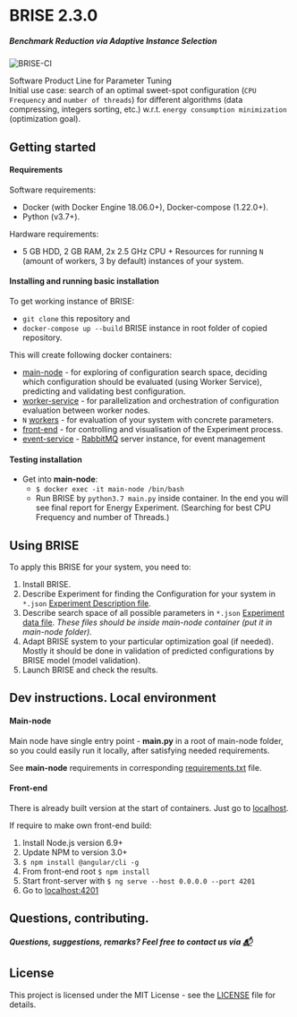 # BRISE 2.3.0
##### Benchmark Reduction via Adaptive Instance Selection
![BRISE-CI](https://github.com/dpukhkaiev/BRISEv2/workflows/BRISE-CI/badge.svg?branch=github_actions)

Software Product Line for Parameter Tuning\
Initial use case: search of an optimal sweet-spot configuration (`CPU Frequency` and `number of threads`) for 
different algorithms (data compressing, integers sorting, etc.) w.r.t. `energy consumption minimization` 
(optimization goal).  

## Getting started
#### Requirements
Software requirements:
- Docker (with Docker Engine 18.06.0+), Docker-compose (1.22.0+).
- Python (v3.7+).

Hardware requirements:
- 5 GB HDD, 2 GB RAM, 2x 2.5 GHz CPU + Resources for running  `N` (amount of workers, 3 by default) instances of your system.

#### Installing and running basic installation
To get working instance of BRISE:
- `git clone` this repository and
- `docker-compose up --build` BRISE instance in root folder of copied repository.

This will create following docker containers:
- [main-node](./main-node/README.md "Main node Readme.") - for exploring of configuration search space, 
deciding which configuration should be evaluated (using Worker Service), 
predicting and validating best configuration.
- [worker-service](./worker_service/README.md "Worker service Readme.") - for parallelization and orchestration of configuration evaluation between worker nodes.
- `N` [workers](./worker/README.md) - for evaluation of your system with concrete parameters.
- [front-end](./front-end/README.md) - for controlling and visualisation of the Experiment process.
- [event-service](./event_service/README.md) - [RabbitMQ](https://www.rabbitmq.com/) server instance, for event management

#### Testing installation
- Get into **main-node**:
    - `$ docker exec -it main-node /bin/bash`
    - Run BRISE by `python3.7 main.py` inside container. In the end you will see final report for Energy Experiment. (Searching for best CPU Frequency and number of Threads.)

## Using BRISE 
To apply this BRISE for your system, you need to:
1. Install BRISE.
2. Describe Experiment for finding the Configuration for your system in `*.json` [Experiment Description file](./main-node/Resources/EnergyExperiment.json "Example of task description for energy consumption").
3. Describe search space of all possible parameters in `*.json` [Experiment data file](./main-node/Resources/EnergyExperimentData.json "Example for energy consumption - possible CPU frequencies and number of thread").
*These files should be inside main-node container (put it in main-node folder).*
4. Adapt BRISE system to your particular optimization goal (if needed).
Mostly it should be done in validation of predicted configurations by BRISE model (model validation).
5. Launch BRISE and check the results.

## Dev instructions. Local environment 
#### Main-node
Main node have single entry point - **main.py** in a root of main-node folder, so you could easily run it locally,
after satisfying needed requirements.   

See **main-node** requirements in corresponding [requirements.txt](./main-node/requirements.txt) file.

#### Front-end
There is already built version at the start of containers. Just go to [localhost](http://localhost/).

If require to make own front-end build:
1. Install Node.js version 6.9+
2. Update NPM to version 3.0+
3. `$ npm install @angular/cli -g`
4. From front-end root `$ npm install`
5. Start front-server with `$ ng serve --host 0.0.0.0 --port 4201`
6. Go to [localhost:4201](http://localhost:4201)

## Questions, contributing.
##### Questions, suggestions, remarks? Feel free to contact us via [:mailbox_with_mail:](mailto:dmytro.pukhkaiev@tu-dresden.de)

## License
This project is licensed under the MIT License - see the [LICENSE](LICENSE) file for details.
